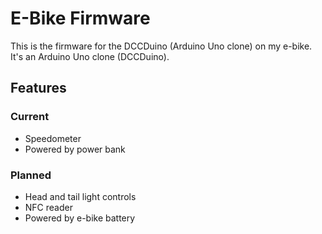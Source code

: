 # E-Bike Firmware

This is the firmware for the DCCDuino (Arduino Uno clone) on my e-bike. It's an Arduino Uno clone (DCCDuino).

## Features

### Current

* Speedometer
* Powered by power bank

### Planned

* Head and tail light controls
* NFC reader
* Powered by e-bike battery